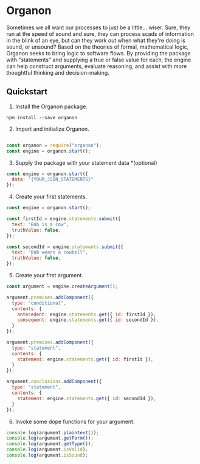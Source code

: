 # Organon 
Sometimes we all want our processes to just be a little... wiser. Sure, they run at the speed of sound and sure, they can process scads of information in the blink of an eye, but can they work out when what they're doing is sound, or unsound? Based on the theories of formal, mathematical logic, Organon seeks to bring logic to software flows. By providing the package with "statements" and supplying a true or false value for each, the engine can help construct arguments, evaluate reasoning, and assist with more thoughtful thinking and decision-making. 

## Quickstart 
1. Install the Organon package. 
```shell
npm install --save organon
```

2. Import and initialize Organon. 
```javascript

const organon = require("organon"); 
const engine = organon.start();
```

3. Supply the package with your statement data *(optional) 

```javascript
const engine = organon.start({ 
  data: "{YOUR_JSON_STATEMENTS}"
});
```

4. Create your first statements. 
```javascript 
const engine = organon.start();

const firstId = engine.statements.submit({
  text: "Bob is a cow",
  truthValue: false,
});

const secondId = engine.statements.submit({
  text: "Bob wears a cowbell",
  truthValue: false,
});
```

5. Create your first argument. 

```javascript
const argument = engine.createArgument();

argument.premises.addComponent({
  type: "conditional",
  contents: {
    antecedent: engine.statements.get({ id: firstId }),
    consequent: engine.statements.get({ id: secondId }),
  }
});

argument.premises.addComponent({ 
  type: "statement", 
  contents: {
    statement: engine.statements.get({ id: firstId }),
  }
});

argument.conclusions.addComponent({
  type: "statement",
  contents: {
    statement: engine.statements.get({ id: secondId }),
  }
});
```

6. Invoke some dope functions for your argument. 

```javascript
console.log(argument.plaintext());
console.log(argument.getForm());
console.log(argument.getType());
console.log(argument.isValid);
console.log(argument.isSound);
```
